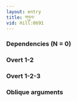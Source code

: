 ```yaml
---
layout: entry
title: གཏུལ་
vid: Hill:0691
---
```

### Dependencies (N = 0)


### Overt 1-2


### Overt 1-2-3


### Oblique arguments
